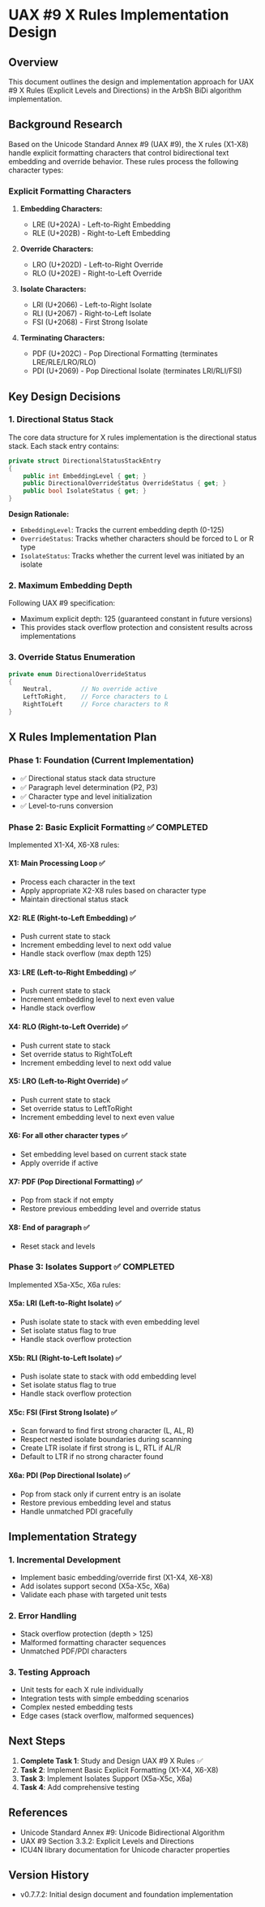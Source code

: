 # UAX #9 X Rules Implementation Design

## Overview

This document outlines the design and implementation approach for UAX #9 X Rules (Explicit Levels and Directions) in the ArbSh BiDi algorithm implementation.

## Background Research

Based on the Unicode Standard Annex #9 (UAX #9), the X rules (X1-X8) handle explicit formatting characters that control bidirectional text embedding and override behavior. These rules process the following character types:

### Explicit Formatting Characters

1. **Embedding Characters:**
   - LRE (U+202A) - Left-to-Right Embedding
   - RLE (U+202B) - Right-to-Left Embedding

2. **Override Characters:**
   - LRO (U+202D) - Left-to-Right Override  
   - RLO (U+202E) - Right-to-Left Override

3. **Isolate Characters:**
   - LRI (U+2066) - Left-to-Right Isolate
   - RLI (U+2067) - Right-to-Left Isolate
   - FSI (U+2068) - First Strong Isolate

4. **Terminating Characters:**
   - PDF (U+202C) - Pop Directional Formatting (terminates LRE/RLE/LRO/RLO)
   - PDI (U+2069) - Pop Directional Isolate (terminates LRI/RLI/FSI)

## Key Design Decisions

### 1. Directional Status Stack

The core data structure for X rules implementation is the directional status stack. Each stack entry contains:

```csharp
private struct DirectionalStatusStackEntry
{
    public int EmbeddingLevel { get; }
    public DirectionalOverrideStatus OverrideStatus { get; }
    public bool IsolateStatus { get; }
}
```

**Design Rationale:**
- `EmbeddingLevel`: Tracks the current embedding depth (0-125)
- `OverrideStatus`: Tracks whether characters should be forced to L or R type
- `IsolateStatus`: Tracks whether the current level was initiated by an isolate

### 2. Maximum Embedding Depth

Following UAX #9 specification:
- Maximum explicit depth: 125 (guaranteed constant in future versions)
- This provides stack overflow protection and consistent results across implementations

### 3. Override Status Enumeration

```csharp
private enum DirectionalOverrideStatus
{
    Neutral,        // No override active
    LeftToRight,    // Force characters to L
    RightToLeft     // Force characters to R
}
```

## X Rules Implementation Plan

### Phase 1: Foundation (Current Implementation)
- ✅ Directional status stack data structure
- ✅ Paragraph level determination (P2, P3)
- ✅ Character type and level initialization
- ✅ Level-to-runs conversion

### Phase 2: Basic Explicit Formatting ✅ COMPLETED
Implemented X1-X4, X6-X8 rules:

#### X1: Main Processing Loop ✅
- Process each character in the text
- Apply appropriate X2-X8 rules based on character type
- Maintain directional status stack

#### X2: RLE (Right-to-Left Embedding) ✅
- Push current state to stack
- Increment embedding level to next odd value
- Handle stack overflow (max depth 125)

#### X3: LRE (Left-to-Right Embedding) ✅
- Push current state to stack
- Increment embedding level to next even value
- Handle stack overflow

#### X4: RLO (Right-to-Left Override) ✅
- Push current state to stack
- Set override status to RightToLeft
- Increment embedding level to next odd value

#### X5: LRO (Left-to-Right Override) ✅
- Push current state to stack
- Set override status to LeftToRight
- Increment embedding level to next even value

#### X6: For all other character types ✅
- Set embedding level based on current stack state
- Apply override if active

#### X7: PDF (Pop Directional Formatting) ✅
- Pop from stack if not empty
- Restore previous embedding level and override status

#### X8: End of paragraph ✅
- Reset stack and levels

### Phase 3: Isolates Support ✅ COMPLETED
Implemented X5a-X5c, X6a rules:

#### X5a: LRI (Left-to-Right Isolate) ✅
- Push isolate state to stack with even embedding level
- Set isolate status flag to true
- Handle stack overflow protection

#### X5b: RLI (Right-to-Left Isolate) ✅
- Push isolate state to stack with odd embedding level
- Set isolate status flag to true
- Handle stack overflow protection

#### X5c: FSI (First Strong Isolate) ✅
- Scan forward to find first strong character (L, AL, R)
- Respect nested isolate boundaries during scanning
- Create LTR isolate if first strong is L, RTL if AL/R
- Default to LTR if no strong character found

#### X6a: PDI (Pop Directional Isolate) ✅
- Pop from stack only if current entry is an isolate
- Restore previous embedding level and status
- Handle unmatched PDI gracefully

## Implementation Strategy

### 1. Incremental Development
- Implement basic embedding/override first (X1-X4, X6-X8)
- Add isolates support second (X5a-X5c, X6a)
- Validate each phase with targeted unit tests

### 2. Error Handling
- Stack overflow protection (depth > 125)
- Malformed formatting character sequences
- Unmatched PDF/PDI characters

### 3. Testing Approach
- Unit tests for each X rule individually
- Integration tests with simple embedding scenarios
- Complex nested embedding tests
- Edge cases (stack overflow, malformed sequences)

## Next Steps

1. **Complete Task 1**: Study and Design UAX #9 X Rules ✅
2. **Task 2**: Implement Basic Explicit Formatting (X1-X4, X6-X8)
3. **Task 3**: Implement Isolates Support (X5a-X5c, X6a)
4. **Task 4**: Add comprehensive testing

## References

- Unicode Standard Annex #9: Unicode Bidirectional Algorithm
- UAX #9 Section 3.3.2: Explicit Levels and Directions
- ICU4N library documentation for Unicode character properties

## Version History

- v0.7.7.2: Initial design document and foundation implementation
